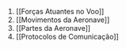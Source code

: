 1. [[Forças Atuantes no Voo]]
2. [[Movimentos da Aeronave]]
3. [[Partes da Aeronave]]
4. [[Protocolos de Comunicação]]